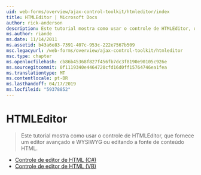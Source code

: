 ```yaml
---
uid: web-forms/overview/ajax-control-toolkit/htmleditor/index
title: HTMLEditor | Microsoft Docs
author: rick-anderson
description: Este tutorial mostra como usar o controle de HTMLEditor, que fornece um editor avançado e WYSIWYG ou editando a fonte de conteúdo HTML.
ms.author: riande
ms.date: 11/14/2011
ms.assetid: b43a6e83-7391-407c-953c-222e7567b509
msc.legacyurl: /web-forms/overview/ajax-control-toolkit/htmleditor
msc.type: chapter
ms.openlocfilehash: cb86b45368f827f456fb7dc3f8190e90105c926e
ms.sourcegitcommit: 0f1119340e4464720cfd16d0ff15764746ea1fea
ms.translationtype: MT
ms.contentlocale: pt-BR
ms.lasthandoff: 04/17/2019
ms.locfileid: "59378852"
---
```

# <a name="htmleditor"></a>HTMLEditor

> Este tutorial mostra como usar o controle de HTMLEditor, que fornece um editor avançado e WYSIWYG ou editando a fonte de conteúdo HTML.


- [Controle de editor de HTML (C#)](how-do-i-use-the-html-editor-control-cs.md)
- [Controle de editor de HTML (VB)](how-do-i-use-the-html-editor-control-vb.md)
